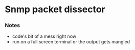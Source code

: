 # Snmp packet dissector 
### Notes
  - code's bit of a mess right now
  - run on a full screen terminal or the output gets mangled

